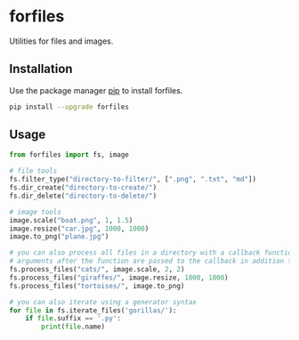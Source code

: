 # forfiles

Utilities for files and images.

## Installation

Use the package manager [pip](https://pip.pypa.io/en/stable/) to install forfiles.

```bash
pip install --upgrade forfiles
```

## Usage

```python
from forfiles import fs, image

# file tools
fs.filter_type("directory-to-filter/", [".png", ".txt", "md"])
fs.dir_create("directory-to-create/")
fs.dir_delete("directory-to-delete/")

# image tools
image.scale("boat.png", 1, 1.5)
image.resize("car.jpg", 1000, 1000)
image.to_png("plane.jpg")

# you can also process all files in a directory with a callback function
# arguments after the function are passed to the callback in addition to the file path
fs.process_files("cats/", image.scale, 2, 2)
fs.process_files("giraffes/", image.resize, 1000, 1000)
fs.process_files("tortoises/", image.to_png)

# you can also iterate using a generator syntax
for file in fs.iterate_files('gorillas/'):
    if file.suffix == '.py':
        print(file.name)
```

